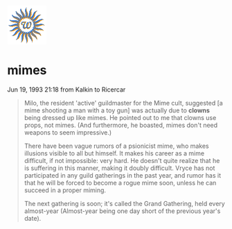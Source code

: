 ![wsun](assets/wsun.gif)

# mimes

Jun 19, 1993 21:18 from Kalkin to Ricercar
>
>  Milo, the resident 'active' guildmaster for the Mime cult, suggested [a mime shooting a man with a toy gun] was actually due to **clowns** being dressed up like mimes. He pointed out to me that clowns use props, not mimes. (And furthermore, he boasted, mimes don't need weapons to seem impressive.)
>
>  There have been vague rumors of a psionicist mime, who makes illusions visible to all but himself. It makes his career as a mime difficult, if not impossible: very hard. He doesn't quite realize that he is suffering in this manner, making it doubly difficult. Vryce has not participated in any guild gatherings in the past year, and rumor has it that he will be forced to become a rogue mime soon, unless he can succeed in a proper miming.
>
>  The next gathering is soon; it's called the Grand Gathering, held every almost-year (Almost-year being one day short of the previous year's date).

 